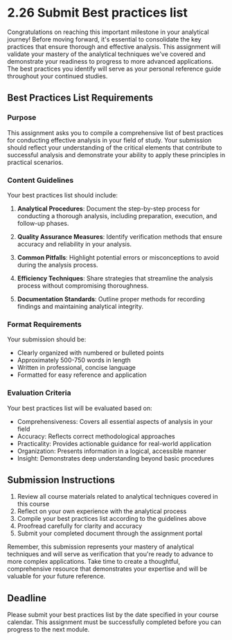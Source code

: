 # 2.26 Submit Best practices list

Congratulations on reaching this important milestone in your analytical journey! Before moving forward, it's essential to consolidate the key practices that ensure thorough and effective analysis. This assignment will validate your mastery of the analytical techniques we've covered and demonstrate your readiness to progress to more advanced applications. The best practices you identify will serve as your personal reference guide throughout your continued studies.

## Best Practices List Requirements

### Purpose
This assignment asks you to compile a comprehensive list of best practices for conducting effective analysis in your field of study. Your submission should reflect your understanding of the critical elements that contribute to successful analysis and demonstrate your ability to apply these principles in practical scenarios.

### Content Guidelines
Your best practices list should include:

1. **Analytical Procedures**: Document the step-by-step process for conducting a thorough analysis, including preparation, execution, and follow-up phases.

2. **Quality Assurance Measures**: Identify verification methods that ensure accuracy and reliability in your analysis.

3. **Common Pitfalls**: Highlight potential errors or misconceptions to avoid during the analysis process.

4. **Efficiency Techniques**: Share strategies that streamline the analysis process without compromising thoroughness.

5. **Documentation Standards**: Outline proper methods for recording findings and maintaining analytical integrity.

### Format Requirements
Your submission should be:
- Clearly organized with numbered or bulleted points
- Approximately 500-750 words in length
- Written in professional, concise language
- Formatted for easy reference and application

### Evaluation Criteria
Your best practices list will be evaluated based on:
- Comprehensiveness: Covers all essential aspects of analysis in your field
- Accuracy: Reflects correct methodological approaches
- Practicality: Provides actionable guidance for real-world application
- Organization: Presents information in a logical, accessible manner
- Insight: Demonstrates deep understanding beyond basic procedures

## Submission Instructions
1. Review all course materials related to analytical techniques covered in this course
2. Reflect on your own experience with the analytical process
3. Compile your best practices list according to the guidelines above
4. Proofread carefully for clarity and accuracy
5. Submit your completed document through the assignment portal

Remember, this submission represents your mastery of analytical techniques and will serve as verification that you're ready to advance to more complex applications. Take time to create a thoughtful, comprehensive resource that demonstrates your expertise and will be valuable for your future reference.

## Deadline
Please submit your best practices list by the date specified in your course calendar. This assignment must be successfully completed before you can progress to the next module.

